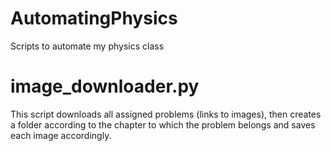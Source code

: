 # AutomatingPhysics
Scripts to automate my physics class

# image_downloader.py
This script downloads all assigned problems (links to images), then creates
a folder according to the chapter to which the problem belongs and saves each image accordingly. 
